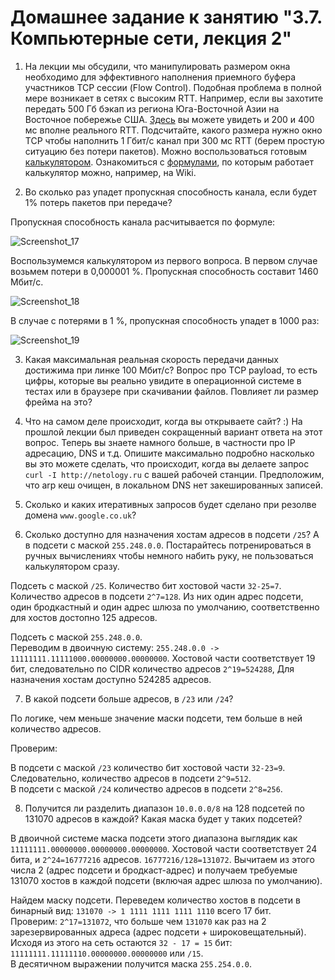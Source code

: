 # Домашнее задание к занятию "3.7. Компьютерные сети, лекция 2"

1. На лекции мы обсудили, что манипулировать размером окна необходимо для эффективного наполнения приемного буфера участников TCP сессии (Flow Control). Подобная проблема в полной мере возникает в сетях с высоким RTT. Например, если вы захотите передать 500 Гб бэкап из региона Юга-Восточной Азии на Восточное побережье США. [Здесь](https://www.cloudping.co/grid) вы можете увидеть и 200 и 400 мс вполне реального RTT. Подсчитайте, какого размера нужно окно TCP чтобы наполнить 1 Гбит/с канал при 300 мс RTT (берем простую ситуацию без потери пакетов). Можно воспользоваться готовым [калькулятором](https://www.switch.ch/network/tools/tcp_throughput/). Ознакомиться с [формулами](https://en.wikipedia.org/wiki/TCP_tuning), по которым работает калькулятор можно, например, на Wiki.

2. Во сколько раз упадет пропускная способность канала, если будет 1% потерь пакетов при передаче?

Пропускная способность канала расчитывается по формуле:

![Screenshot_17](https://user-images.githubusercontent.com/72273610/123207491-46780b80-d4df-11eb-952b-5ae4df6048eb.png)

Воспользумемся калькулятором из первого вопроса.
В первом случае возьмем потери в 0,000001 %. Пропускная способность составит 1460 Мбит/с.

![Screenshot_18](https://user-images.githubusercontent.com/72273610/123210552-f8193b80-d4e3-11eb-984d-162ef683630f.png)


В случае с потерями в 1 %, пропускная способность упадет в 1000 раз:

![Screenshot_19](https://user-images.githubusercontent.com/72273610/123210654-1f700880-d4e4-11eb-9e98-c1693bf3080d.png)


3. Какая  максимальная реальная скорость передачи данных достижима при линке 100 Мбит/с? Вопрос про TCP payload, то есть цифры, которые вы реально увидите в операционной системе в тестах или в браузере при скачивании файлов. Повлияет ли размер фрейма на это?

4. Что на самом деле происходит, когда вы открываете сайт? :)
На прошлой лекции был приведен сокращенный вариант ответа на этот вопрос. Теперь вы знаете намного больше, в частности про IP адресацию, DNS и т.д.
Опишите максимально подробно насколько вы это можете сделать, что происходит, когда вы делаете запрос `curl -I http://netology.ru` с вашей рабочей станции. Предположим, что arp кеш очищен, в локальном DNS нет закешированных записей.

5. Сколько и каких итеративных запросов будет сделано при резолве домена `www.google.co.uk`?

6. Сколько доступно для назначения хостам адресов в подсети `/25`? А в подсети с маской `255.248.0.0`. Постарайтесь потренироваться в ручных вычислениях чтобы немного набить руку, не пользоваться калькулятором сразу.

Подсеть с маской `/25`. 
Количество бит хостовой части `32-25=7`. Количество адресов в подсети `2^7=128`. Из них один адрес подсети, один бродкастный и один адрес шлюза по умолчанию, соответственно для хостов достопно 125 адресов.

Подсеть с маской `255.248.0.0`.  
Переводим в двоичную систему: `255.248.0.0 -> 11111111.11111000.00000000.00000000`. Хостовой части соответствует 19 бит, следовательно по CIDR количество адресов `2^19=524288`, Для назначения хостам доступно 524285 адресов.


7. В какой подсети больше адресов, в `/23` или `/24`?

По логике, чем меньше значение маски подсети, тем больше в ней количество адресов.

Проверим:  

В подсети с маской `/23` количество бит хостовой части `32-23=9`. Следовательно, количество адресов в подсети `2^9=512`.  
В подсети с маской `/24` количество адресов в подсети `2^8=256`.  

8. Получится ли разделить диапазон `10.0.0.0/8` на 128 подсетей по 131070 адресов в каждой? Какая маска будет у таких подсетей?

В двоичной системе маска подсети этого диапазона выглядик как `11111111.00000000.00000000.00000000`. Хостовой части соответствует 24 бита, и `2^24=16777216` адресов. `16777216/128=131072`. Вычитаем из этого числа 2 (адрес подсети и бродкаст-адрес) и получаем требуемые 131070 хостов в каждой подсети (включая адрес шлюза по умолчанию).

Найдем маску подсети. Переведем количество хостов в подсети в бинарный вид: `131070 -> 1 1111 1111 1111 1110` всего 17 бит.  
Проверим: `2^17=131072`, что больше чем `131070` как раз на 2 зарезервированных адреса (адрес подсети + широковещательный).  
Исходя из этого на сеть остаются `32 - 17 = 15` бит: `11111111.11111110.00000000.00000000` или `/15`.  
В десятичном выражении получится маска `255.254.0.0`.


